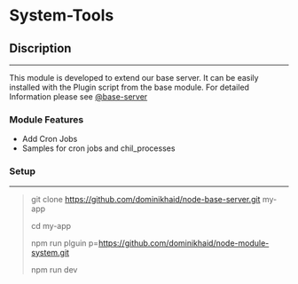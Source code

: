 # System-Tools

## Discription

---

This module is developed to extend our base server. It can be easily installed with the Plugin script from the base module. For detailed Information please see [@base-server](https://github.com/dominikhaid/node-base-server.git)

### Module Features

- Add Cron Jobs
- Samples for cron jobs and chil_processes 


### Setup

---

> git clone https://github.com/dominikhaid/node-base-server.git my-app
> 
> cd my-app
> 
> npm run plguin p=https://github.com/dominikhaid/node-module-system.git
> 
> npm run dev
